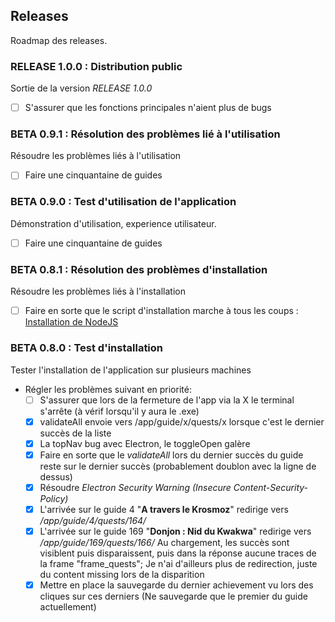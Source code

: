 ## Releases 
Roadmap des releases.

### **RELEASE 1.0.0** : Distribution public
Sortie de la version *RELEASE 1.0.0*
- [ ] S'assurer que les fonctions principales n'aient plus de bugs

### **BETA 0.9.1** : Résolution des problèmes lié à l'utilisation
Résoudre les problèmes liés à l'utilisation
- [ ] Faire une cinquantaine de guides

### **BETA 0.9.0** : Test d'utilisation de l'application
Démonstration d'utilisation, experience utilisateur.
- [ ] Faire une cinquantaine de guides

### **BETA 0.8.1** : Résolution des problèmes d'installation
Résoudre les problèmes liés à l'installation
- [ ] Faire en sorte que le script d'installation marche à tous les coups : [Installation de NodeJS](https://github.com/AnthoB-Dev/GPODofus3/issues/1)

### **BETA 0.8.0** : Test d'installation
Tester l'installation de l'application sur plusieurs machines
- Régler les problèmes suivant en priorité:
    - [ ] S'assurer que lors de la fermeture de l'app via la X le terminal s'arrête (à vérif lorsqu'il y aura le .exe)
    - [x] validateAll envoie vers /app/guide/x/quests/x lorsque c'est le dernier succès de la liste
    - [x] La topNav bug avec Electron, le toggleOpen galère
    - [x] Faire en sorte que le *validateAll* lors du dernier succès du guide reste sur le dernier succès (probablement doublon avec la ligne de dessus) 
    - [x] Résoudre *Electron Security Warning (Insecure Content-Security-Policy)*
    - [x] L'arrivée sur le guide 4 "**A travers le Krosmoz**" redirige vers */app/guide/4/quests/164/* 
    - [x] L'arrivée sur le guide 169 "**Donjon : Nid du Kwakwa**" redirige vers */app/guide/169/quests/166/*
        Au chargement, les succès sont visiblent puis disparaissent, puis dans la réponse aucune traces de la frame "frame_quests"; Je n'ai d'ailleurs plus de redirection, juste du content missing lors de la disparition
    - [x] Mettre en place la sauvegarde du dernier achievement vu lors des cliques sur ces derniers (Ne sauvegarde que le premier du guide actuellement)